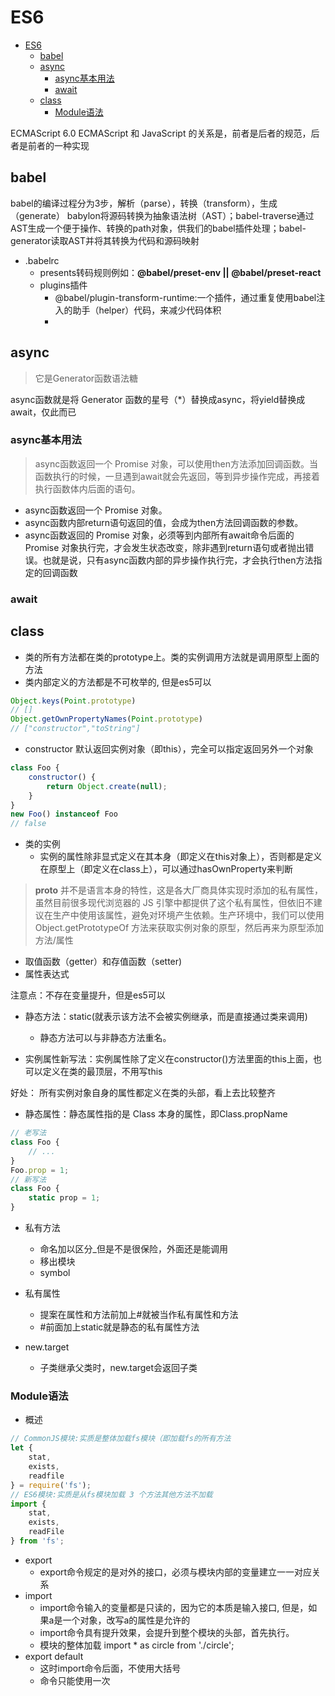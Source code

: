 # ES6

- [ES6](#es6)
  - [babel](#babel)
  - [async](#async)
    - [async基本用法](#async基本用法)
    - [await](#await)
  - [class](#class)
    - [Module语法](#module语法)

ECMAScript 6.0
ECMAScript 和 JavaScript 的关系是，前者是后者的规范，后者是前者的一种实现

## babel

babel的编译过程分为3步，解析（parse），转换（transform），生成（generate）
babylon将源码转换为抽象语法树（AST）；babel-traverse通过AST生成一个便于操作、转换的path对象，供我们的babel插件处理；babel-generator读取AST并将其转换为代码和源码映射

* .babelrc
  + presents转码规则例如：**@babel/preset-env || @babel/preset-react**
  + plugins插件
    + @babel/plugin-transform-runtime:一个插件，通过重复使用babel注入的助手（helper）代码，来减少代码体积
    + 

## async

> 它是Generator函数语法糖

async函数就是将 Generator 函数的星号（*）替换成async，将yield替换成await，仅此而已

### async基本用法

> async函数返回一个 Promise 对象，可以使用then方法添加回调函数。当函数执行的时候，一旦遇到await就会先返回，等到异步操作完成，再接着执行函数体内后面的语句。

* async函数返回一个 Promise 对象。
* async函数内部return语句返回的值，会成为then方法回调函数的参数。
* async函数返回的 Promise 对象，必须等到内部所有await命令后面的 Promise 对象执行完，才会发生状态改变，除非遇到return语句或者抛出错误。也就是说，只有async函数内部的异步操作执行完，才会执行then方法指定的回调函数

### await

## class

* 类的所有方法都在类的prototype上。类的实例调用方法就是调用原型上面的方法
* 类内部定义的方法都是不可枚举的, 但是es5可以

``` js
Object.keys(Point.prototype)
// []
Object.getOwnPropertyNames(Point.prototype)
// ["constructor","toString"]
```

* constructor 默认返回实例对象（即this），完全可以指定返回另外一个对象

``` js
class Foo {
    constructor() {
        return Object.create(null);
    }
}
new Foo() instanceof Foo
// false
```

* 类的实例
    - 实例的属性除非显式定义在其本身（即定义在this对象上），否则都是定义在原型上（即定义在class上），可以通过hasOwnProperty来判断

> __proto__ 并不是语言本身的特性，这是各大厂商具体实现时添加的私有属性，虽然目前很多现代浏览器的 JS 引擎中都提供了这个私有属性，但依旧不建议在生产中使用该属性，避免对环境产生依赖。生产环境中，我们可以使用 Object.getPrototypeOf 方法来获取实例对象的原型，然后再来为原型添加方法/属性

* 取值函数（getter）和存值函数（setter)
* 属性表达式

注意点：不存在变量提升，但是es5可以

* 静态方法：static(就表示该方法不会被实例继承，而是直接通过类来调用)
    - 静态方法可以与非静态方法重名。

* 实例属性新写法：实例属性除了定义在constructor()方法里面的this上面，也可以定义在类的最顶层，不用写this

好处： 所有实例对象自身的属性都定义在类的头部，看上去比较整齐

* 静态属性：静态属性指的是 Class 本身的属性，即Class.propName

``` js
// 老写法
class Foo {
    // ...
}
Foo.prop = 1;
// 新写法
class Foo {
    static prop = 1;
}
```

* 私有方法
    - 命名加以区分_但是不是很保险，外面还是能调用
    - 移出模块
    - symbol
* 私有属性
    - 提案在属性和方法前加上#就被当作私有属性和方法
    - #前面加上static就是静态的私有属性方法

* new.target
    - 子类继承父类时，new.target会返回子类

  

### Module语法

* 概述

``` js
// CommonJS模块:实质是整体加载fs模块（即加载fs的所有方法
let {
    stat,
    exists,
    readfile
} = require('fs');
// ES6模块:实质是从fs模块加载 3 个方法其他方法不加载
import {
    stat,
    exists,
    readFile
} from 'fs';
```

* export
  + export命令规定的是对外的接口，必须与模块内部的变量建立一一对应关系
* import
  + import命令输入的变量都是只读的，因为它的本质是输入接口, 但是，如果a是一个对象，改写a的属性是允许的
  + import命令具有提升效果，会提升到整个模块的头部，首先执行。
  + 模块的整体加载 import * as circle from './circle'; 
* export default
  + 这时import命令后面，不使用大括号
  + 命令只能使用一次
